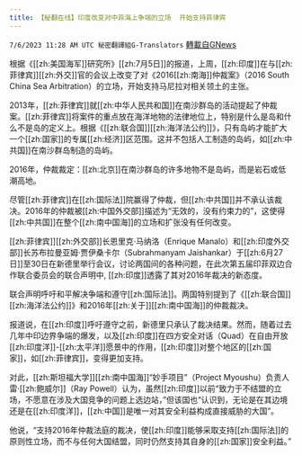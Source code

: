 ```yaml
---
title: 【秘翻在线】印度改变对中菲海上争端的立场  开始支持菲律宾
---
```

`7/6/2023 11:28 AM UTC 秘密翻譯組G-Translators` [轉載自GNews](https://gnews.org/articles/1441657)

根据《[[zh:美国海军]]研究所》[[zh:7月5日]]的报道，上周，[[zh:印度]]在与[[zh:菲律宾]][[zh:外交]]官的会议上改变了对《2016[[zh:南海]]仲裁案》（2016 South China Sea Arbitration）的立场，开始支持马尼拉对相关领土的主张。

2013年，[[zh:菲律宾]]就[[zh:中华人民共和国]]在南沙群岛的活动提起了仲裁案。[[zh:菲律宾]]将案件的重点放在海洋地物的法律地位上，特别是什么是岛和什么不是岛的定义上。根据《[[zh:联合国]][[zh:海洋法公约]]》，只有岛屿才能扩大一个[[zh:国家]]的专属[[zh:经济]]区范围。这并不包括人工制造的岛屿，如[[zh:中共国]]在南沙群岛制造的岛屿。

2016年，仲裁裁定：[[zh:北京]]在南沙群岛的许多地物不是岛屿，而是岩石或低潮高地。

尽管[[zh:菲律宾]]在[[zh:国际法]]院赢得了仲裁，但[[zh:中共国]]并不承认该裁决。2016年的仲裁被[[zh:中国外交部]]描述为“无效的，没有约束力的”，这使得[[zh:中共国]]在整个[[zh:南中国海]]的立场和扩张没有任何改变。

[[zh:菲律宾]][[zh:外交部]]长恩里克·马纳洛（Enrique Manalo）和[[zh:印度外交部]]长苏布拉曼亚姆·贾伊桑卡尔（Subrahmanyam Jaishankar）于[[zh:6月27日]]至30日在新德里举行会议，讨论两国间的各种问题，在此次第五届印菲双边合作联合委员会的联合声明中, [[zh:印度]]透露了其对2016年裁决的新态度。

联合声明呼吁和平解决争端和遵守[[zh:国际法]]。两国特别提到了《[[zh:联合国]][[zh:海洋法公约]]》和2016年[[zh:关于]][[zh:南中国海]]的仲裁裁决。

报道说，在[[zh:印度]]呼吁遵守之前，新德里只承认了裁决结果。然而，随着过去几年中印边界争端的爆发，以及[[zh:印度]]在四方安全对话（Quad）在自由开放[[zh:印度洋]]\-[[zh:太平洋]]愿景中的作用，[[zh:印度]]对整个地区的[[zh:国家]]，如[[zh:菲律宾]]，变得更加支持。

对此，[[zh:斯坦福大学]][[zh:南中国海]]“妙手项目”（Project Myoushu）负责人雷·[[zh:鲍威尔]]（Ray Powell）认为，虽然[[zh:印度]]以前“致力于不结盟的立场，不愿意在涉及大国竞争的问题上选边站，”但该国也“认识到，无论是在其边境还是在[[zh:印度洋]]，[[zh:中国]]是唯一对其安全利益构成直接威胁的大国”。

他说，“支持2016年仲裁法庭的裁决，使[[zh:印度]]能够采取支持[[zh:国际法]]的原则性立场，而不与任何大国结盟，同时仍然支持其自身的[[zh:国家]]安全利益。”

